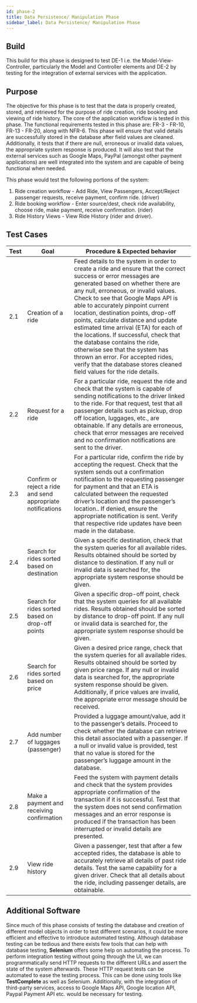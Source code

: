 ```yaml
---
id: phase-2
title: Data Persistence/ Manipulation Phase
sidebar_label: Data Persistence/ Manipulation Phase
---
```


## Build

This build for this phase is designed to test DE-1 i.e. the Model-View-Controller, particularly the Model and Controller elements and DE-2 by testing for the integration of external services with the application.

## Purpose

The objective for this phase is to test that the data is properly created, stored, and retrieved for the purpose of ride creation, ride booking and viewing of ride history. The core of the application workflow is tested in this phase. The functional requirements tested in this phase are: FR-3 - FR-10, FR-13 - FR-20, along with NFR-6. This phase will ensure that valid details are successfully stored in the database after field values are cleaned. Additionally, it tests that if there are null, erroneous or invalid data values, the appropriate system response is produced. It will also test that the external services such as Google Maps, PayPal (amongst other payment applications) are well integrated into the system and are capable of being functional when needed.


This phase would test the following portions of the system:

1. Ride creation workflow - Add Ride, View Passengers, Accept/Reject passenger requests, receive payment, confirm ride. (driver)
2. Ride booking workflow - Enter source/dest, check ride availability, choose ride, make payment, receive confirmation. (rider)
3. Ride History Views - View Ride History (rider and driver).


## Test Cases

| Test | Goal | Procedure & Expected behavior|
|------|------|-----------|
2.1 | Creation of a ride | Feed details to the system in order to create a ride and ensure that the correct success or error messages are generated based on whether there are any null, erroneous, or invalid values. Check to see that Google Maps API is able to accurately pinpoint current location, destination points, drop-off points, calculate distance and update estimated time arrival (ETA) for each of the locations. If successful, check that the database contains the ride, otherwise see that the system has thrown an error. For accepted rides, verify that the database stores cleaned field values for the ride details. |
| 2.2 | Request for a ride | For a particular ride, request the ride and check that the system is capable of sending notifications to the driver linked to the ride. For that request, test that all passenger details such as pickup, drop off location, luggages, etc., are obtainable. If any details are erroneous, check that error messages are received and no confirmation notifications are sent to the driver.
2.3 | Confirm or reject a ride and send appropriate notifications | For a particular ride, confirm the ride by accepting the request. Check that the system sends out a confirmation notification to the requesting passenger for payment and that an ETA is calculated between the requested driver’s location and the passenger’s location.. If denied, ensure the appropriate notification is sent. Verify that respective ride updates have been made in the database.
2.4 | Search for rides sorted based on destination | Given a specific destination, check that the system queries for all available rides. Results obtained should be sorted by distance to destination. If any null or invalid data is searched for, the appropriate system response should be given.
2.5 | Search for rides sorted based on drop-off points | Given a specific drop-off point, check that the system queries for all available rides. Results obtained should be sorted by distance to drop-off point. If any null or invalid data is searched for, the appropriate system response should be given.
2.6 | Search for rides sorted based on price | Given a desired price range, check that the system queries for all available rides. Results obtained should be sorted by given price range. If any null or invalid data is searched for, the appropriate system response should be given. Additionally, if price values are invalid, the appropriate error message should be received.
2.7 | Add number of luggages (passenger) | Provided a luggage amount/value, add it to the passenger’s details. Proceed to check whether the database can retrieve this detail associated with a passenger. If a null or invalid value is provided, test that no value is stored for the passenger’s luggage amount in the database.
2.8 | Make a payment and receiving confirmation | Feed the system with payment details and check that the system provides appropriate confirmation of the transaction if it is successful. Test that the system does not send confirmation messages and an error response is produced if the transaction has been interrupted or invalid details are presented.
2.9 | View ride history  | Given a passenger, test that after a few accepted rides, the database is able to accurately retrieve all details of past ride details. Test the same capability for a given driver. Check that all details about the ride, including passenger details, are obtainable. 


## Additional Software

Since much of this phase consists of testing the database and creation of different model objects in order to test different scenarios, it could be more efficient and effective to introduce automated testing. Although database testing can be tedious and there exists few tools that can help with database testing, **Selenium** offers some help on automating the process. To perform integration testing without going through the UI, we can programmatically send HTTP requests to the different URLs and assert the state of the system afterwards. These HTTP request tests can be automated to ease the testing process.  This can be done using tools like **TestComplete** as well as Selenium. Additionally, with the integration of third-party services, access to Google Maps API, Google location API, Paypal Payment API etc. would be necessary for testing.

